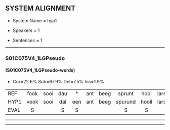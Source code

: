 
## SYSTEM ALIGNMENT

- System Name = hyp1

- Speakers = 1

- Sentences = 1

---

### S01C075V4_1LGPseudo

#### (S01C075V4_1LGPseudo-words)

- Cor=22.6%	Sub=67.9%	Del=7.5%	Ins=1.9%

|  |  |  |  |  |  |  |  |  |  |  |  |  |  |  |  |  |  |  |  |  |  |  |  |  |  |  |  |  |  |  |  |  |  |  |  |  |  |  |  |  |  |  |  |  |  |  |  |  |  |  |  |  |  |
|:--- |:---:|:---:|:---:|:---:|:---:|:---:|:---:|:---:|:---:|:---:|:---:|:---:|:---:|:---:|:---:|:---:|:---:|:---:|:---:|:---:|:---:|:---:|:---:|:---:|:---:|:---:|:---:|:---:|:---:|:---:|:---:|:---:|:---:|:---:|:---:|:---:|:---:|:---:|:---:|:---:|:---:|:---:|:---:|:---:|:---:|:---:|:---:|:---:|:---:|:---:|:---:|:---:|:---:|
| REF | fook | sooi | dau | * | ant | beeg | sprunt | hool | larst | vout | zwoei | * | fam | rachts | vaap | sprieuw | keng |  | swoers | doer | plirt | * | *x | jien | blard | guul | hoekt | neeuw | * | noork | vid | * | zans | * | * | *x | leum | * | haans | spaai | * | sjalt | heik | * | sank | roen | frijk | eem | schard | grek | dron | snaaf | stuid |
| HYP1 | vook | sooi | dal | een | ant | beeg | spurund | hooil | larst | vout | swoe | va | van | hacht | vaap | spreeuw | keng | swoors | door | plicht | heel | je | acht | nin | blart | gul | hoekt |  |  |  |  | new | oa | noord | vit | zond | ne | ne | leuw | hans | spei | sia | schild | hek | ssank | roen | frijk | één | schart | grek | drom | snaaf | stuit |
| EVAL | S |  | S | S |  |  | S | S |  |  | S | S | S | S |  | S |  | I | S | S | S | S | S | S | S | S |  | D | D | D | D | S | S | S | S | S | S | S | S | S | S | S | S | S | S |  |  | S | S |  | S |  | S |
---

---

